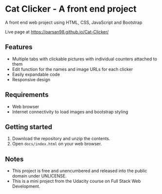# Cat Clicker - A front end project

A front end web project using HTML, CSS, JavaScript and Bootstrap

Live page at https://parsan98.github.io/Cat-Clicker/



## Features

* Multiple tabs with clickable pictures with individual counters attached to them
* Edit function for the names and image URLs for each clicker
* Easily expandable code
* Responsive design



## Requirements

* Web browser
* Internet connectivity to load images and bootstrap styling



## Getting started

1. Download the repository and unzip the contents.
2. Open ``docs/index.html`` on your web browser. 



## Notes

* This project is free and unencumbered and released into the public domain under UNLICENSE.
* This is a mini project from the Udacity course on Full Stack Web Development.